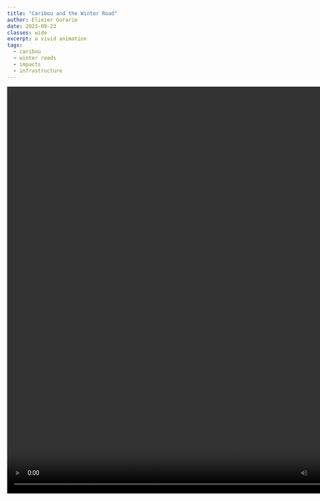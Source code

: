 ```yaml
---
title: "Caribou and the Winter Road"
author: Eliezer Gurarie
date: 2023-09-23
classes: wide
excerpt: a vivid animation
tags:
  - caribou
  - winter roads
  - impacts
  - infrastructure
---
```



<video width="815" height="951" controls>
  <source src="../assets/post05/caribou_and_winter_roads_2023.mp4" type="video/mp4">
</video>